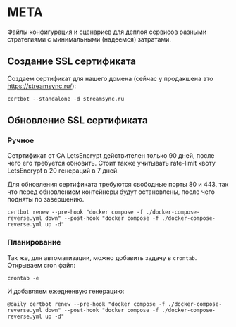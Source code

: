 # META
Файлы конфигурация и сценариев для деплоя сервисов разными стратегиями с минимальными (надеемся) затратами.

## Создание SSL сертификата
Создаем сертификат для нашего домена (сейчас у продакшена это https://streamsync.ru/):

```shell
certbot --standalone -d streamsync.ru
```

## Обновление SSL сертификата
### Ручное
Сетртификат от CA LetsEncrypt действителен только 90 дней, после чего его требуется обновить. Стоит также
учитывать rate-limit квоту LetsEncrypt в 20 генераций в 7 дней.

Для обновления сертификата требуются свободные порты 80 и 443, так что перед обновлением контейнеры будут
остановлены, после чего подняты по завершению.

```shell
certbot renew --pre-hook "docker compose -f ./docker-compose-reverse.yml down" --post-hook "docker compose -f ./docker-compose-reverse.yml up -d"
```

### Планирование
Так же, для автоматизации, можно добавить задачу в `crontab`. Открываем cron файл:

```shell
crontab -e
```

И добавляем ежедненвую генерацию:
```shell
@daily certbot renew --pre-hook "docker compose -f ./docker-compose-reverse.yml down" --post-hook "docker compose -f ./docker-compose-reverse.yml up -d"
```
